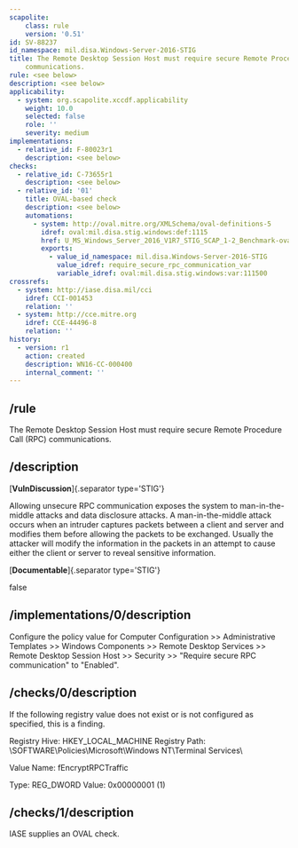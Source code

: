 ```yaml
---
scapolite:
    class: rule
    version: '0.51'
id: SV-88237
id_namespace: mil.disa.Windows-Server-2016-STIG
title: The Remote Desktop Session Host must require secure Remote Procedure Call (RPC)
    communications.
rule: <see below>
description: <see below>
applicability:
  - system: org.scapolite.xccdf.applicability
    weight: 10.0
    selected: false
    role: ''
    severity: medium
implementations:
  - relative_id: F-80023r1
    description: <see below>
checks:
  - relative_id: C-73655r1
    description: <see below>
  - relative_id: '01'
    title: OVAL-based check
    description: <see below>
    automations:
      - system: http://oval.mitre.org/XMLSchema/oval-definitions-5
        idref: oval:mil.disa.stig.windows:def:1115
        href: U_MS_Windows_Server_2016_V1R7_STIG_SCAP_1-2_Benchmark-oval.xml
        exports:
          - value_id_namespace: mil.disa.Windows-Server-2016-STIG
            value_idref: require_secure_rpc_communication_var
            variable_idref: oval:mil.disa.stig.windows:var:111500
crossrefs:
  - system: http://iase.disa.mil/cci
    idref: CCI-001453
    relation: ''
  - system: http://cce.mitre.org
    idref: CCE-44496-8
    relation: ''
history:
  - version: r1
    action: created
    description: WN16-CC-000400
    internal_comment: ''
---
```



## /rule

The Remote Desktop Session Host must require secure Remote Procedure Call (RPC) communications.

## /description

[**VulnDiscussion**]{.separator type='STIG'}

Allowing unsecure RPC communication exposes the system to man-in-the-middle attacks and data disclosure attacks. A man-in-the-middle attack occurs when an intruder captures packets between a client and server and modifies them before allowing the packets to be exchanged. Usually the attacker will modify the information in the packets in an attempt to cause either the client or server to reveal sensitive information.

[**Documentable**]{.separator type='STIG'}

false

## /implementations/0/description

Configure the policy value for Computer Configuration >> Administrative Templates >> Windows Components >> Remote Desktop Services >> Remote Desktop Session Host >> Security >> "Require secure RPC communication" to "Enabled".

## /checks/0/description

If the following registry value does not exist or is not configured as specified, this is a finding.

Registry Hive: HKEY_LOCAL_MACHINE
Registry Path: \SOFTWARE\Policies\Microsoft\Windows NT\Terminal Services\

Value Name: fEncryptRPCTraffic

Type: REG_DWORD
Value: 0x00000001 (1)

## /checks/1/description

IASE supplies an OVAL check.
